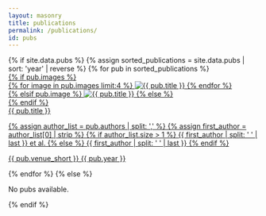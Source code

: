 ```yaml
---
layout: masonry
title: publications
permalink: /publications/
id: pubs
---
```


<div class="pubs-list" style="margin:0 auto;">
{% if site.data.pubs %}
  {% assign sorted_publications = site.data.pubs | sort: 'year' | reverse %}
  {% for pub in sorted_publications %}
  <div class="pub-item">
     <a href="{{ pub.url | relative_url }}" class="pub-image-link">
        <div class="pub-image">
           {% if pub.images %}
           <div class="pub-image-gallery">
             {% for image in pub.images limit:4 %}
             <img src="{{ '/assets/images/projects/' | append: image | relative_url }}" alt="{{ pub.title }}">
             {% endfor %}
           </div>
           {% elsif pub.image %}
           <img src="{{ '/assets/images/projects/' | append: pub.image | relative_url }}" alt="{{ pub.title }}">
           {% else %}
           <div class="placeholder-image"></div>
           {% endif %}
        </div>
     </a>
     <a href="{{ pub.url | relative_url }}" class="pub-content">
        <div class="pub-header">
           <div class="pub-title">{{ pub.title }}</div>
           <p class="pub-authors">
             {% assign author_list = pub.authors | split: ',' %}
             {% assign first_author = author_list[0] | strip %}
             {% if author_list.size > 1 %}
               {{ first_author | split: ' ' | last }} et al.
             {% else %}
               {{ first_author | split: ' ' | last }}
             {% endif %}
           </p>
           <p class="pub-venue">{{ pub.venue_short }} {{ pub.year }}</p>
        </div>
     </a>
  </div>
  {% endfor %}
{% else %}
  <p>No pubs available.</p>
{% endif %}
</div>

<script>
document.addEventListener('DOMContentLoaded', function() {
  const copyTriggers = document.querySelectorAll('.copy-trigger');
  
  copyTriggers.forEach(trigger => {
    trigger.addEventListener('click', function() {
      const citation = this.getAttribute('data-citation');
      navigator.clipboard.writeText(citation)
        .then(() => {
          // Visual feedback
          this.classList.add('copied');
          setTimeout(() => {
            this.classList.remove('copied');
          }, 1500);
        })
        .catch(err => {
          console.error('Failed to copy: ', err);
        });
    });
  });
});

document.addEventListener('DOMContentLoaded', function() {
   const filterButtons = document.querySelectorAll('.filter-btn');
   const pubs = document.querySelectorAll('.pub-item');
   
   filterButtons.forEach(button => {
   button.addEventListener('click', function() {
      const filter = this.getAttribute('data-filter');
      
      // Remove active class from all buttons
      filterButtons.forEach(btn => {
         btn.classList.remove('active');
      });
      
      // Add active class to clicked button
      this.classList.add('active');
      
      // Filter pubs
      pubs.forEach(project => {
         if (filter === 'all' || project.getAttribute('data-year') === filter) {
         project.style.display = 'flex';
         } else {
         project.style.display = 'none';
         }
      });
   });
   });
});

document.addEventListener('DOMContentLoaded', function() {
  var grid = document.querySelector('.pubs-list');
  if (grid) {
    new Masonry(grid, {
      itemSelector: '.pub-item',
      columnWidth: '.pub-item',
      percentPosition: true,
      gutter: 16
    });
  }
});
</script>